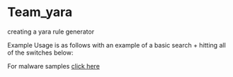 # Team_yara
creating a yara rule generator

Example
Usage is as follows with an example of a basic search + hitting all of the switches below:



For malware samples [click here](https://github.com/cyber-research/APTMalware/tree/master)
